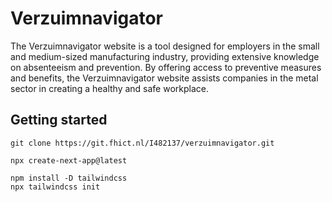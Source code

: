 # Verzuimnavigator

The Verzuimnavigator website is a tool designed for employers in the small and medium-sized manufacturing industry, providing extensive knowledge on absenteeism and prevention. By offering access to preventive measures and benefits, the Verzuimnavigator website assists companies in the metal sector in creating a healthy and safe workplace.

## Getting started

```
git clone https://git.fhict.nl/I482137/verzuimnavigator.git

```
```
npx create-next-app@latest 
```

```
npm install -D tailwindcss
npx tailwindcss init
```
